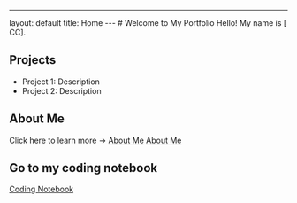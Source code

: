 ---
layout: default
title: Home
--- # Welcome to My Portfolio Hello! My name is [ CC].
## Projects
- Project 1: Description
- Project 2: Description
## About Me
Click here to learn more → [About Me](about.md)
[About Me](about.md)
## Go to my coding notebook
[Coding Notebook](notebook.md)

